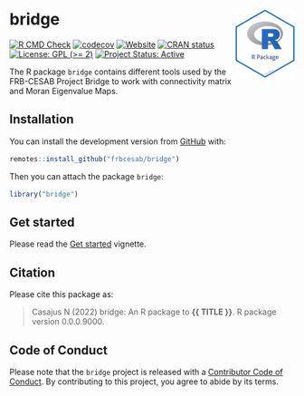 
<!-- README.md is generated from README.Rmd. Please edit that file -->

# bridge <img src="man/figures/package-sticker.png" align="right" style="float:right; height:120px;"/>

<!-- badges: start -->

[![R CMD
Check](https://github.com/frbcesab/bridge/actions/workflows/R-CMD-check.yaml/badge.svg)](https://github.com/frbcesab/bridge/actions/workflows/R-CMD-check.yaml)
[![codecov](https://codecov.io/gh/FRBCesab/bridge/branch/main/graph/badge.svg?token=JPXXVNMAJ0)](https://codecov.io/gh/FRBCesab/bridge)
[![Website](https://github.com/frbcesab/bridge/actions/workflows/pkgdown.yaml/badge.svg)](https://github.com/frbcesab/bridge/actions/workflows/pkgdown.yaml)
[![CRAN
status](https://www.r-pkg.org/badges/version/bridge)](https://CRAN.R-project.org/package=bridge)
[![License: GPL (\>=
2)](https://img.shields.io/badge/License-GPL%20%28%3E%3D%202%29-blue.svg)](https://choosealicense.com/licenses/gpl-2.0/)
[![Project Status:
Active](https://www.repostatus.org/badges/latest/active.svg)](https://www.repostatus.org/#active)
<!-- badges: end -->

The R package `bridge` contains different tools used by the FRB-CESAB
Project Bridge to work with connectivity matrix and Moran Eigenvalue
Maps.

## Installation

You can install the development version from
[GitHub](https://github.com/) with:

``` r
remotes::install_github("frbcesab/bridge")
```

Then you can attach the package `bridge`:

``` r
library("bridge")
```

## Get started

Please read the [Get
started](https://frbcesab.github.io/bridge/articles/bridge.html)
vignette.

## Citation

Please cite this package as:

> Casajus N (2022) bridge: An R package to **{{ TITLE }}**. R package
> version 0.0.0.9000.

## Code of Conduct

Please note that the `bridge` project is released with a [Contributor
Code of
Conduct](https://contributor-covenant.org/version/2/1/CODE_OF_CONDUCT.html).
By contributing to this project, you agree to abide by its terms.

